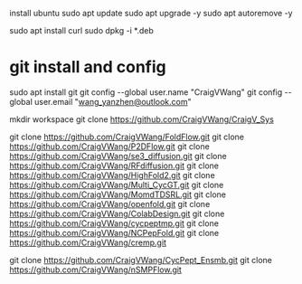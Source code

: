 install ubuntu
sudo apt update
sudo apt upgrade -y
sudo apt autoremove -y


sudo apt install curl
sudo dpkg -i *.deb



# git install and config
sudo apt install git
git config --global user.name "CraigVWang"
git config --global user.email "wang_yanzhen@outlook.com"

mkdir workspace
git clone https://github.com/CraigVWang/CraigV_Sys

git clone https://github.com/CraigVWang/FoldFlow.git
git clone https://github.com/CraigVWang/P2DFlow.git
git clone https://github.com/CraigVWang/se3_diffusion.git
git clone https://github.com/CraigVWang/RFdiffusion.git
git clone https://github.com/CraigVWang/HighFold2.git
git clone https://github.com/CraigVWang/Multi_CycGT.git
git clone https://github.com/CraigVWang/MomdTDSRL.git
git clone https://github.com/CraigVWang/openfold.git
git clone https://github.com/CraigVWang/ColabDesign.git
git clone https://github.com/CraigVWang/cycpeptmp.git
git clone https://github.com/CraigVWang/NCPepFold.git
git clone https://github.com/CraigVWang/cremp.git




git clone https://github.com/CraigVWang/CycPept_Ensmb.git
git clone https://github.com/CraigVWang/nSMPFlow.git





